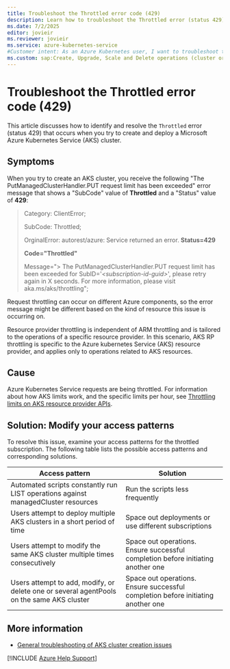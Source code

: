 ```yaml
---
title: Troubleshoot the Throttled error code (429)
description: Learn how to troubleshoot the Throttled error (status 429) when you try to create and deploy an Azure Kubernetes Service (AKS) cluster.
ms.date: 7/2/2025
editor: jovieir
ms.reviewer: jovieir
ms.service: azure-kubernetes-service
#Customer intent: As an Azure Kubernetes user, I want to troubleshoot the Throttled  error code (status 429) so that I can successfully create and deploy an Azure Kubernetes Service (AKS) cluster.
ms.custom: sap:Create, Upgrade, Scale and Delete operations (cluster or nodepool)
---
```

# Troubleshoot the Throttled error code (429)

This article discusses how to identify and resolve the `Throttled` error (status 429) that occurs when you try to create and deploy a Microsoft Azure Kubernetes Service (AKS) cluster.

## Symptoms

When you try to create an AKS cluster, you receive the following "The PutManagedClusterHandler.PUT request limit has been exceeded" error message that shows a "SubCode" value of **Throttled** and a "Status" value of **429**:

> Category: ClientError;
>
> SubCode: Throttled;
>
> OrginalError: autorest/azure: Service returned an error. **Status=429**
>
> **Code="Throttled"**
>
> Message="> The PutManagedClusterHandler.PUT request limit has been exceeded for SubID='*\<subscription-id-guid>*', please retry again in X seconds. For more information, please visit aka.ms/aks/throttling";

Request throttling can occur on different Azure components, so the error message might be different based on the kind of resource this issue is occurring on.

Resource provider throttling is independent of ARM throttling and is tailored to the operations of a specific resource provider. In this scenario, AKS RP throttling is specific to the Azure kubernetes Service (AKS) resource provider, and applies only to operations related to AKS resources. 

## Cause

Azure Kubernetes Service requests are being throttled. For information about how AKS limits work, and the specific limits per hour, see [Throttling limits on AKS resource provider APIs](/azure/aks/quotas-skus-regions#throttling-limits-on-aks-resource-provider-apis).

## Solution: Modify your access patterns

To resolve this issue, examine your access patterns for the throttled subscription. The following table lists the possible access patterns and corresponding solutions.

| Access pattern | Solution |
| -------------- | -------- |
| Automated scripts constantly run LIST operations against managedCluster resources | Run the scripts less frequently |
| Users attempt to deploy multiple AKS clusters in a short period of time | Space out deployments or use different subscriptions |
| Users attempt to modify the same AKS cluster multiple times consecutively | Space out operations. Ensure successful completion before initiating another one |
| Users attempt to add, modify, or delete one or several agentPools on the same AKS cluster | Space out operations. Ensure successful completion before initiating another one |

## More information

- [General troubleshooting of AKS cluster creation issues](troubleshoot-aks-cluster-creation-issues.md)

[!INCLUDE [Azure Help Support](../../../includes/azure-help-support.md)]

